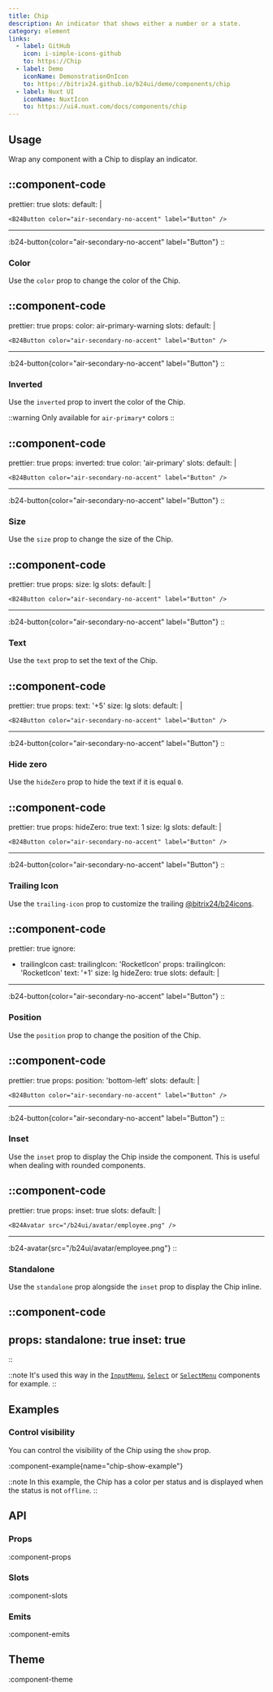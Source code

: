 ```yaml
---
title: Chip
description: An indicator that shows either a number or a state.
category: element
links:
  - label: GitHub
    icon: i-simple-icons-github
    to: https://Chip
  - label: Demo
    iconName: DemonstrationOnIcon
    to: https://bitrix24.github.io/b24ui/demo/components/chip
  - label: Nuxt UI
    iconName: NuxtIcon
    to: https://ui4.nuxt.com/docs/components/chip
---
```


## Usage

Wrap any component with a Chip to display an indicator.

::component-code
---
prettier: true
slots:
  default: |

    <B24Button color="air-secondary-no-accent" label="Button" />
---
:b24-button{color="air-secondary-no-accent" label="Button"}
::

### Color

Use the `color` prop to change the color of the Chip.

::component-code
---
prettier: true
props:
  color: air-primary-warning
slots:
  default: |

    <B24Button color="air-secondary-no-accent" label="Button" />
---
:b24-button{color="air-secondary-no-accent" label="Button"}
::

### Inverted

Use the `inverted` prop to invert the color of the Chip.

::warning
Only available for `air-primary*` colors
::

::component-code
---
prettier: true
props:
  inverted: true
  color: 'air-primary'
slots:
  default: |

    <B24Button color="air-secondary-no-accent" label="Button" />
---
:b24-button{color="air-secondary-no-accent" label="Button"}
::

### Size

Use the `size` prop to change the size of the Chip.

::component-code
---
prettier: true
props:
  size: lg
slots:
  default: |

    <B24Button color="air-secondary-no-accent" label="Button" />
---
:b24-button{color="air-secondary-no-accent" label="Button"}
::

### Text

Use the `text` prop to set the text of the Chip.

::component-code
---
prettier: true
props:
  text: '+5'
  size: lg
slots:
  default: |

    <B24Button color="air-secondary-no-accent" label="Button" />
---
:b24-button{color="air-secondary-no-accent" label="Button"}
::

### Hide zero

Use the `hideZero` prop to hide the text if it is equal `0`.

::component-code
---
prettier: true
props:
  hideZero: true
  text: 1
  size: lg
slots:
  default: |

    <B24Button color="air-secondary-no-accent" label="Button" />
---
:b24-button{color="air-secondary-no-accent" label="Button"}
::

### Trailing Icon

Use the `trailing-icon` prop to customize the trailing [@bitrix24/b24icons](https://bitrix24.github.io/b24icons/guide/icons.html).

::component-code
---
prettier: true
ignore:
  - trailingIcon
cast:
  trailingIcon: 'RocketIcon'
props:
  trailingIcon: 'RocketIcon'
  text: '+1'
  size: lg
  hideZero: true
slots:
  default: |

    <B24Button color="air-secondary-no-accent" label="Button" />
---
:b24-button{color="air-secondary-no-accent" label="Button"}
::

### Position

Use the `position` prop to change the position of the Chip.

::component-code
---
prettier: true
props:
  position: 'bottom-left'
slots:
  default: |

    <B24Button color="air-secondary-no-accent" label="Button" />
---
:b24-button{color="air-secondary-no-accent" label="Button"}
::

### Inset

Use the `inset` prop to display the Chip inside the component. This is useful when dealing with rounded components.

::component-code
---
prettier: true
props:
  inset: true
slots:
  default: |

    <B24Avatar src="/b24ui/avatar/employee.png" />
---
:b24-avatar{src="/b24ui/avatar/employee.png"}
::

### Standalone

Use the `standalone` prop alongside the `inset` prop to display the Chip inline.

::component-code
---
props:
  standalone: true
  inset: true
---
::

::note
It's used this way in the [`InputMenu`](/docs/components/input-menu/), [`Select`](/docs/components/select/) or [`SelectMenu`](/docs/components/select-menu/) components for example.
::

## Examples

### Control visibility

You can control the visibility of the Chip using the `show` prop.

:component-example{name="chip-show-example"}

::note
In this example, the Chip has a color per status and is displayed when the status is not `offline`.
::

## API

### Props

:component-props

### Slots

:component-slots

### Emits

:component-emits

## Theme

:component-theme
